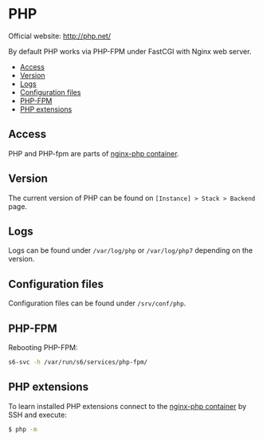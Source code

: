 # PHP

Official website: <a href="http://php.net/" target="_blank">http://php.net/</a>

By default PHP works via PHP-FPM under FastCGI with Nginx web server.  

* [Access](#access)
* [Version](#version)
* [Logs](#logs)
* [Configuration files](#configuration-files)
* [PHP-FPM](#php-fpm)
* [PHP extensions](#php-extensions)

## Access

PHP and PHP-fpm are parts of [nginx-php container](README.md).

## Version

The current version of PHP can be found on `[Instance] > Stack > Backend` page.

## Logs

Logs can be found under `/var/log/php` or `/var/log/php7` depending on the version.

## Configuration files

Configuration files can be found under `/srv/conf/php`.

## PHP-FPM

Rebooting PHP-FPM:
```bash
s6-svc -h /var/run/s6/services/php-fpm/
```

## PHP extensions 

To learn installed PHP extensions connect to the [nginx-php container](README.md) by SSH and execute:
```bash
$ php -m
```